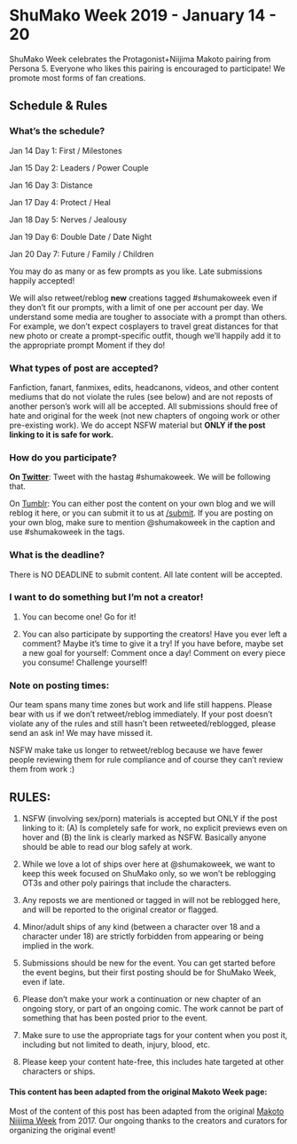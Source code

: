 # ShuMako Week 2019 - January 14 - 20

ShuMako Week celebrates the Protagonist+Niijima Makoto pairing from Persona 5. Everyone who likes this pairing is encouraged to participate! We promote most forms of fan creations. 

## Schedule & Rules

### What’s the schedule?

Jan 14 Day 1: First / Milestones

Jan 15 Day 2: Leaders / Power Couple

Jan 16 Day 3: Distance

Jan 17 Day 4: Protect / Heal

Jan 18 Day 5: Nerves / Jealousy

Jan 19 Day 6: Double Date / Date Night

Jan 20 Day 7: Future / Family / Children

You may do as many or as few prompts as you like. Late submissions happily
accepted!

We will also retweet/reblog **new** creations tagged #shumakoweek even if they
don’t fit our prompts, with a limit of one per account per day. We understand
some media are tougher to associate with a prompt than others. For example, we
don’t expect cosplayers to travel great distances for that new photo or create
a prompt-specific outfit, though we’ll happily add it to the appropriate
prompt Moment if they do!  

### What types of post are accepted?

Fanfiction, fanart, fanmixes, edits, headcanons, videos, and other content
mediums that do not violate the rules (see below) and are not reposts of
another person’s work will all be accepted. All submissions should free of
hate and original for the week (not new chapters of ongoing work or other
pre-existing work). We do accept NSFW material but **ONLY if the post linking to
it is safe for work.**

### How do you participate?

**On [Twitter](https://twitter.com/shumakoweek)**: Tweet with the hastag #shumakoweek. We will be following that.

On [Tumblr](https://shumakoweek.tumblr.com): You can either post the content
on your own blog and we will reblog it here, or you can submit it to us at
[/submit](https://shumakoweek.tumblr.com/submit). If you are posting on your
own blog, make sure to mention @shumakoweek in the caption and use #shumakoweek in the tags.

### What is the deadline?

There is NO DEADLINE to submit content. All late content will be accepted.

### I want to do something but I’m not a creator!

1. You can become one! Go for it!

2. You can also participate by supporting the creators! Have you ever left a comment? Maybe it’s time to give it a try! If you have before, maybe set a new goal for yourself: Comment once a day! Comment on every piece you consume! Challenge yourself!


### Note on posting times:

Our team spans many time zones but work and life still happens. Please bear
with us if we don’t retweet/reblog immediately. If your post doesn’t violate
any of the rules and still hasn’t been retweeted/reblogged, please send an ask
in! We may have missed it.

NSFW make take us longer to retweet/reblog because we have fewer people
reviewing them for rule compliance and of course they can’t review them from
work :) 

## RULES:

 1. NSFW (involving sex/porn) materials is accepted but ONLY if the post linking to it: (A) Is completely safe for work, no explicit previews even on hover and (B) the link is clearly marked as NSFW. Basically anyone should be able to read our blog safely at work.
    
 2. While we love a lot of ships over here at @shumakoweek, we want to keep this week focused on ShuMako only, so we won’t be reblogging OT3s and other poly pairings that include the characters.
    
 3. Any reposts we are mentioned or tagged in will not be reblogged here, and will be reported to the original creator or flagged.
    
 4. Minor/adult ships of any kind (between a character over 18 and a character under 18) are strictly forbidden from appearing or being implied in the work.
    
 5. Submissions should be new for the event. You can get started before the event begins, but their first posting should be for ShuMako Week, even if late.

 6. Please don’t make your work a continuation or new chapter of an ongoing story, or part of an ongoing comic. The work cannot be part of something that has been posted prior to the event.
    
 7. Make sure to use the appropriate tags for your content when you post it, including but not limited to death, injury, blood, etc.
    
 8. Please keep your content hate-free, this includes hate targeted at other characters or ships.

#### This content has been adapted from the original Makoto Week page:

Most of the content of this post has been adapted from the original [Makoto
Niijima Week](https://makotoniijimaweekarchive.tumblr.com) from 2017. Our
ongoing thanks to the creators and curators for organizing the original event!  

